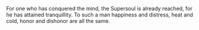 For one who has conquered the mind, the Supersoul is already reached, for he has attained tranquillity. To such a man happiness and distress, heat and cold, honor and dishonor are all the same.